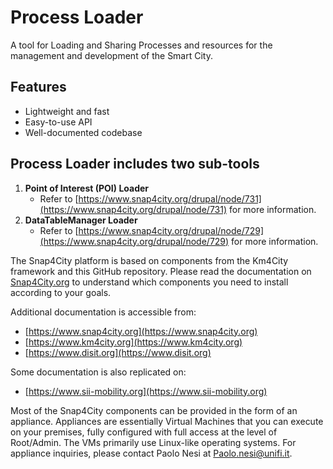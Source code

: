 # Process Loader

A tool for Loading and Sharing Processes and resources for the management and development of the Smart City.

## Features
- Lightweight and fast
- Easy-to-use API
- Well-documented codebase

## Process Loader includes two sub-tools 
1. **Point of Interest (POI) Loader**  
   - Refer to [https://www.snap4city.org/drupal/node/731](https://www.snap4city.org/drupal/node/731) for more information.
2. **DataTableManager Loader**  
   - Refer to [https://www.snap4city.org/drupal/node/729](https://www.snap4city.org/drupal/node/729) for more information.

The Snap4City platform is based on components from the Km4City framework and this GitHub repository. Please read the documentation on [Snap4City.org](https://www.snap4city.org) to understand which components you need to install according to your goals.

Additional documentation is accessible from:
- [https://www.snap4city.org](https://www.snap4city.org)
- [https://www.km4city.org](https://www.km4city.org)
- [https://www.disit.org](https://www.disit.org)

Some documentation is also replicated on:
- [https://www.sii-mobility.org](https://www.sii-mobility.org)

Most of the Snap4City components can be provided in the form of an appliance. Appliances are essentially Virtual Machines that you can execute on your premises, fully configured with full access at the level of Root/Admin. The VMs primarily use Linux-like operating systems. For appliance inquiries, please contact Paolo Nesi at [Paolo.nesi@unifi.it](mailto:Paolo.nesi@unifi.it).



